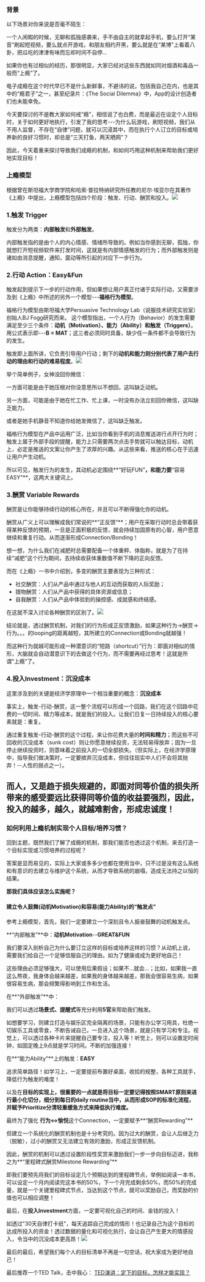 ### 背景

以下场景对你来说是否毫不陌生：

一个人闲暇的时候，无聊和孤独感袭来，手不由自主的就拿起手机，要么打开“某音”刷起短视频，要么就点开游戏，和朋友相约开黑，要么就是在“某博”上看着八卦，把瓜吃的津津有味而忘却时间不自停...

如果你也有过相似的经历，那很明显，大家已经对这些东西就如同对烟酒和毒品一般而“上瘾”了。

电子成瘾在这个时代早已不是什么新鲜事，不避讳的说，包括我自己在内，也是其中的“瘾君子”之一，甚至纪录片：《The Social Dilemma》中，App的设计创造者们也未能幸免。

今天要探讨的不是教大家如何戒“瘾”，相信说了也白费，而是最近在设定个人目标时，关于如何更好地执行，引发了我的思考---为什么玩游戏，刷短视频，我们从不用人监督，不存在“自律”问题，就可以沉浸其中，而在执行个人订立的目标或培养新的良好习惯时，却总是“三天打鱼，两天晒网”？

因此，今天着重来探讨导致我们成瘾的机制，和如何巧用这种机制来帮助我们更好地实现目标！

### 上瘾模型

根据曾在斯坦福大学商学院和哈索·普拉特纳研究所任教的尼尔·埃亚尔在其著作《上瘾》中提出，上瘾模型包括四个阶段：触发、行动、酬赏和投入。![](https://upload-images.jianshu.io/upload_images/24433432-27b0229374ca1a5a.png?imageMogr2/auto-orient/strip%7CimageView2/2/w/900)

### 1.触发 Trigger

触发分为两类：**内部触发**和**外部触发**。

内部触发指的是由个人的内心情感、情绪所导致的。例如当你感到无聊，孤独，你就想打开短视频软件来打发时间，这就是有内部情感触发的行为；而外部触发则是诸如由消息提醒，通知，震动等所引起的对应下一步行为。

### 2.行动 Action：Easy&Fun

触发起到提示下一步的行动作用，但如果想让用户真正付诸于实际行动，又需要涉及到《上瘾》中所述的另外一个模型---**福格行为模型**。

福格行为模型由斯坦福大学Persuasive Technology Lab（说服技术研究实验室）创始人BJ Fogg研究而来。
这个模型指出，一个人行为（Behavior）的发生需要满足至少三个条件：**动机（Motivation）、能力（Ability）和触发（Triggers）**。
用公式表示即---**B = MAT**；这三者必须同时具备，缺少任一条件都不会导致行为的发生。

触发即上面所讲，它负责引导用户行动；剩下的**动机和能力则分别代表了用户去行动的理由和行动的难易程度**。![](https://upload-images.jianshu.io/upload_images/24433432-1d7795f34876b954.png?imageMogr2/auto-orient/strip%7CimageView2/2/w/900)


举个简单例子，女神没回你微信：

一方面可能是由于她压根对你没意思所以不想回，这叫缺乏动机。

另一方面，可能是由于她在忙工作、忙上课，一时没有办法立刻回你微信，这叫缺乏能力。

或者是她手机静音不知道你给她发微信了，这叫缺乏触发。

福格行为模型在产品中运用广泛，比如当你看到手机的消息推送进行点开行为时；触发上属于外部手段的提醒，能力上只需要两次点击手势就可以触达目标，动机上，必定是推送的文案让你产生了浓厚的兴趣。从这些来看，推送的核心在于迅速让用户产生动机。

所以可见，触发行为的发生，其动机必定围绕**“好玩FUN”**，和能力要**“容易EASY”**，这两大关键词上。

### 3.酬赏 Variable Rewards

酬赏是让你能够持续行动的核心所在，并且可以不断得强化你的动机。

酬赏从广义上可以理解成我们常说的**“正反馈”**；用户在采取行动时总会带着获得某种反馈的预期，一旦是正面积极的反馈，就会持续加固原有的心智，用户愿意继续和重复行动。从而逐渐形成Connection/Bonding！

想一想，为什么我们在减肥时总需要配备一个体重秤、体脂称，就是为了在持续“减肥”这个行为期间，去持续收获体重数值不断下降的正向反馈。

而在《上瘾》一书中介绍到，多变的酬赏主要表现为三种形式：

- 社交酬赏：人们从产品中通过与他人的互动而获取的人际奖励；
- 猎物酬赏：人们从产品中获得的具体资源或信息；
- 自我酬赏：人们从产品中体验到的操控感、成就感和终结感。

在这就不深入讨论各种酬赏的区别了。![](https://upload-images.jianshu.io/upload_images/24433432-a4a48b96558cf4f5.png?imageMogr2/auto-orient/strip%7CimageView2/2/w/900)


结论就是，透过酬赏机制，对我们的行为形成正反馈激励，如果这种行为→酬赏→行为。。。的looping的距离越短，其所建立的Connection或Bonding就越强！

而这种行为就越可能形成一种潜意识的“短路（shortcut）”行为：即面对相似的情形，大脑就会自动潜意识下的去做这个行为，而不需要再经过思考！这就是所谓“上瘾”了。

### 4.投入Investment：沉没成本

这里涉及到的关键是经济学原理中一个相当重要的概念：**沉没成本**

事实上，触发-行动-酬赏，这一整个流程可以形成一个回路，我们在这个回路中花费的一切时间、精力等成本，就是我们的投入。让我们日复一日持续投入的核心要素就是：重复。

通过重复触发-行动-酬赏的这个过程，来让你花费大量的**时间和精力**；而这些不可回收的沉没成本（sunk cost）则让你愿意继续投资，无法轻易得放弃；因为一旦停止继续投资时，则意味着之前投入的一切全部损失。（但实际上，在经济学原理中，指导我们做决策时，一定要摈弃沉没成本，但往往现实中人们不会将其抛弃！--人性的弱点之一）。

而人，又是趋于**损失规避的，即面对同等价值的损失所带来的感受要远比获得同等价值的收益要强烈**，因此，投入的越多，越久，就越难割舍，形成忠诚度！
---

### 如何利用上瘾机制实现个人目标/培养习惯？

回到主题，既然我们了解了成瘾的机制，那我们能否也透过这个机制，来去打造一个目标实现或习惯培养的过程呢？

答案是显而易见的，实际上大家或多多少也都在使用当中，只不过是没有这么系统和有意识的去建立与维护这个系统，从而才导致系统的崩塌，造成无法持之以恒的结果。

**那我们具体应该怎么实施呢？**

#### 建立令人鼓舞(动机Motivation)和容易(能力Ability)的“触发点”

参考上瘾模型，首先，我们一定要建立一个深刻且令人振奋鼓舞的动机触发点。

**“内部触发”**中：**动机Motivation**--**GREAT&FUN**

我们要深入剖析自己为什么要订立这样的目标或培养这样的习惯？从动机上说， 需要我们给自己一个足够信服自己的理由。如为了健康或成为更好地自己！

这些理由必须足够强大，可以使用后果假设；如果不…就会…；比如，如果我一直这么熬夜，我身体会越来越差，如果我的身体越来越差，那我会很容易生病，如果很容易生病，那会频繁得影响到工作和生活。

在**“外部触发”**中：

我们可以透过**场景式、提醒式**等充分利用**5官**来帮助我们触发。

如想要学习，则建立打造与娱乐区完全隔离的场景，只能有办公学习用具，杜绝一切娱乐工具或零食，不断告诫自己，一旦进入这个场景，就是只有学习和专注。视觉上，可以透过各种卡片来提醒自己要专注，投入等！听觉上，则可以设置定时闹钟，如固定晚上9点就是学习时间。不断的加强连接！

在**“能力Ability”**上的触发：**EASY**

追求简单路径！如学习上，一定要提前布置好桌面，收拾的规整，各种工具就手，降低行为触发的难度！

以及在**目标的实现上，很重要的一点就是将目标一定要记得按照SMART原则来进行最小化切分，细分到每日的daily routine当中，从而形成SOP的标准化流程，并赋予Prioritize分清轻重缓急方式来降低执行难度。**

最终为了强化 **行为↔愉悦**这个Connection，一定要赋予**“酬赏Rewarding”**

但建立一个系统化的酬赏机制也是十分考究的。因为过大的酬赏，会让人后继乏力（脱敏），过小的酬赏又无法建立有效的激励，形成正反馈机制。

因此，酬赏的机制可以透过设置阶段性奖赏来激励我们一步一步向目标迈进，我称之为**“里程碑式酬赏Milestone Rewarding”**

即我们要预先将我们的目标设定几个预期达到的里程碑节点，举例如阅读一本书，可以设定一个月内阅读完这本书的50%，下一个月完成剩余50%，而50%的完成量，就是一个关键里程碑式节点，当达到这个节点，就可以奖励自己，而奖励的价值也可以相应调整！

最后，在**投入Investment**方面，一定要可视化自己的时间、金钱的投入！

如透过"30天自律打卡纸"，每天追踪自己完成的情形！也记录自己为这个目标的达成所投入的资金！透过数据的量化和可视化执行，会让自己产生更大的情感投入，令当中的沉没成本更高昂！![](https://upload-images.jianshu.io/upload_images/24433432-d26b2f24da2e853e.png?imageMogr2/auto-orient/strip%7CimageView2/2/w/900)

最后的最后，希望我们每个人的目标清单不再是一句空话，祝大家成为更好地自己！

最后推荐一个TED Talk，击中我心：
[TED演讲：定下的目标，怎样才能实现？](https://www.bilibili.com/video/BV1g441187DS/?spm_id_from=trigger_reload&vd_source=29eeadda685559b17cbfd93411173c36)
